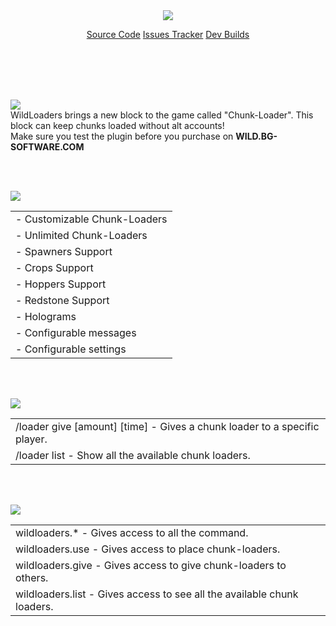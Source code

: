 <center>
<img src="./images/wildloaders-logo.png" />

<a href="https://github.com/OmerBenGera/WildLoaders/" target="_blank" rel="noopener noreferrer" class="purchase" id="wl-purchase">Source Code</a>
<a href="https://github.com/OmerBenGera/WildLoaders/issues" target="_blank" rel="noopener noreferrer" class="purchase" id="wl-purchase">Issues Tracker</a>
<a href="https://hub.bg-software.com/job/WildLoaders/" target="_blank" rel="noopener noreferrer" class="purchase" id="wl-purchase">Dev Builds</a>

</center>

<br><br><br><br>

<img src="./images/wl-description.png" id="description" /><br>
WildLoaders brings a new block to the game called "Chunk-Loader". This block can keep chunks loaded without alt accounts!<br>
Make sure you test the plugin before you purchase on **WILD.BG-SOFTWARE.COM**

<br><br>

<img src="./images/wl-features.png" id="features" /><br>
<div class="clean-table offset-table">

|                              |
|------------------------------|
| - Customizable Chunk-Loaders |
| - Unlimited Chunk-Loaders    |
| - Spawners Support           |
| - Crops Support              |
| - Hoppers Support            |
| - Redstone Support           |
| - Holograms                  |
| - Configurable messages      |
| - Configurable settings      |
</div>

<br><br>

<img src="./images/wl-commands.png" id="commands" /><br>
<div class="clean-table offset-table">

|                                                                            |
|----------------------------------------------------------------------------|
| /loader give [amount] [time] - Gives a chunk loader to a specific player. |
| /loader list - Show all the available chunk loaders.                      |
</div>

<br><br>

<img src="./images/wl-permissions.png" id="permissions" /><br>
<div class="clean-table offset-table">

|                                                                         |
|-------------------------------------------------------------------------|
| wildloaders.* - Gives access to all the command.                        |
| wildloaders.use - Gives access to place chunk-loaders.                  |
| wildloaders.give - Gives access to give chunk-loaders to others.        |
| wildloaders.list - Gives access to see all the available chunk loaders. |
</div>